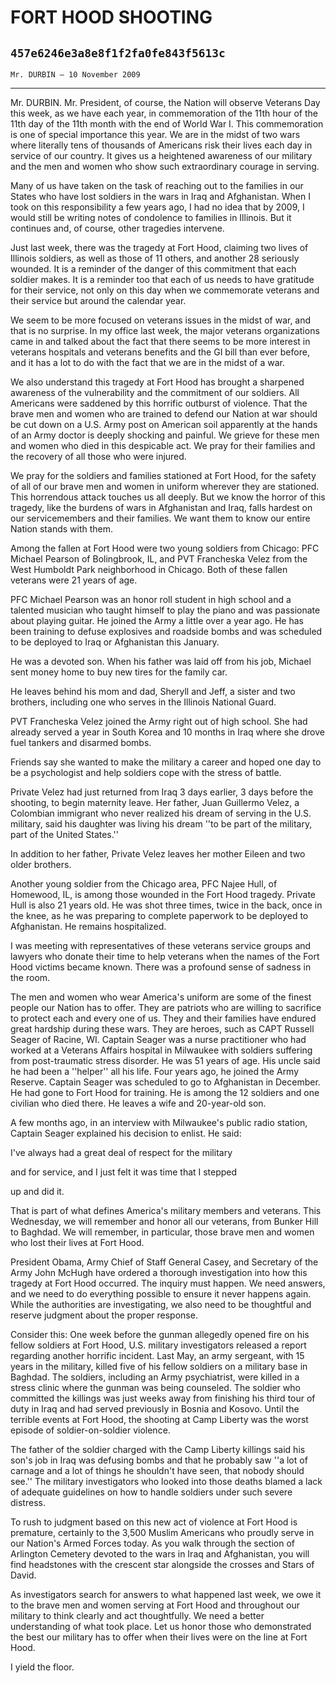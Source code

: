 # FORT HOOD SHOOTING
## `457e6246e3a8e8f1f2fa0fe843f5613c`
`Mr. DURBIN — 10 November 2009`

---


Mr. DURBIN. Mr. President, of course, the Nation will observe 
Veterans Day this week, as we have each year, in commemoration of the 
11th hour of the 11th day of the 11th month with the end of World War 
I. This commemoration is one of special importance this year. We are in 
the midst of two wars where literally tens of thousands of Americans 
risk their lives each day in service of our country. It gives us a 
heightened awareness of our military and the men and women who show 
such extraordinary courage in serving.

Many of us have taken on the task of reaching out to the families in 
our States who have lost soldiers in the wars in Iraq and Afghanistan. 
When I took on this responsibility a few years ago, I had no idea that 
by 2009, I would still be writing notes of condolence to families in 
Illinois. But it continues and, of course, other tragedies intervene.

Just last week, there was the tragedy at Fort Hood, claiming two 
lives of Illinois soldiers, as well as those of 11 others, and another 
28 seriously wounded. It is a reminder of the danger of this commitment 
that each soldier makes. It is a reminder too that each of us needs to 
have gratitude for their service, not only on this day when we 
commemorate veterans and their service but around the calendar year.

We seem to be more focused on veterans issues in the midst of war, 
and that is no surprise. In my office last week, the major veterans 
organizations came in and talked about the fact that there seems to be 
more interest in veterans hospitals and veterans benefits and the GI 
bill than ever before, and it has a lot to do with the fact that we are 
in the midst of a war.

We also understand this tragedy at Fort Hood has brought a sharpened 
awareness of the vulnerability and the commitment of our soldiers. All 
Americans were saddened by this horrific outburst of violence. That the 
brave men and women who are trained to defend our Nation at war should 
be cut down on a U.S. Army post on American soil apparently at the 
hands of an Army doctor is deeply shocking and painful. We grieve for 
these men and women who died in this despicable act. We pray for their 
families and the recovery of all those who were injured.

We pray for the soldiers and families stationed at Fort Hood, for the 
safety of all of our brave men and women in uniform wherever they are 
stationed. This horrendous attack touches us all deeply. But we know 
the horror of this tragedy, like the burdens of wars in Afghanistan and 
Iraq, falls hardest on our servicemembers and their families. We want 
them to know our entire Nation stands with them.

Among the fallen at Fort Hood were two young soldiers from Chicago: 
PFC Michael Pearson of Bolingbrook, IL, and PVT Francheska Velez from 
the West Humboldt Park neighborhood in Chicago. Both of these fallen 
veterans were 21 years of age.

PFC Michael Pearson was an honor roll student in high school and a 
talented musician who taught himself to play the piano and was 
passionate about playing guitar. He joined the Army a little over a 
year ago. He has been training to defuse explosives and roadside bombs 
and was scheduled to be deployed to Iraq or Afghanistan this January.

He was a devoted son. When his father was laid off from his job, 
Michael sent money home to buy new tires for the family car.

He leaves behind his mom and dad, Sheryll and Jeff, a sister and two 
brothers, including one who serves in the Illinois National Guard.

PVT Francheska Velez joined the Army right out of high school. She 
had already served a year in South Korea and 10 months in Iraq where 
she drove fuel tankers and disarmed bombs.



Friends say she wanted to make the military a career and hoped one 
day to be a psychologist and help soldiers cope with the stress of 
battle.

Private Velez had just returned from Iraq 3 days earlier, 3 days 
before the shooting, to begin maternity leave. Her father, Juan 
Guillermo Velez, a Colombian immigrant who never realized his dream of 
serving in the U.S. military, said his daughter was living his dream 
''to be part of the military, part of the United States.''

In addition to her father, Private Velez leaves her mother Eileen and 
two older brothers.

Another young soldier from the Chicago area, PFC Najee Hull, of 
Homewood, IL, is among those wounded in the Fort Hood tragedy. Private 
Hull is also 21 years old. He was shot three times, twice in the back, 
once in the knee, as he was preparing to complete paperwork to be 
deployed to Afghanistan. He remains hospitalized.

I was meeting with representatives of these veterans service groups 
and lawyers who donate their time to help veterans when the names of 
the Fort Hood victims became known. There was a profound sense of 
sadness in the room.

The men and women who wear America's uniform are some of the finest 
people our Nation has to offer. They are patriots who are willing to 
sacrifice to protect each and every one of us. They and their families 
have endured great hardship during these wars. They are heroes, such as 
CAPT Russell Seager of Racine, WI. Captain Seager was a nurse 
practitioner who had worked at a Veterans Affairs hospital in Milwaukee 
with soldiers suffering from post-traumatic stress disorder. He was 51 
years of age. His uncle said he had been a ''helper'' all his life. 
Four years ago, he joined the Army Reserve. Captain Seager was 
scheduled to go to Afghanistan in December. He had gone to Fort Hood 
for training. He is among the 12 soldiers and one civilian who died 
there. He leaves a wife and 20-year-old son.

A few months ago, in an interview with Milwaukee's public radio 
station, Captain Seager explained his decision to enlist. He said:




 I've always had a great deal of respect for the military 


 and for service, and I just felt it was time that I stepped 


 up and did it.


That is part of what defines America's military members and veterans. 
This Wednesday, we will remember and honor all our veterans, from 
Bunker Hill to Baghdad. We will remember, in particular, those brave 
men and women who lost their lives at Fort Hood.

President Obama, Army Chief of Staff General Casey, and Secretary of 
the Army John McHugh have ordered a thorough investigation into how 
this tragedy at Fort Hood occurred. The inquiry must happen. We need 
answers, and we need to do everything possible to ensure it never 
happens again. While the authorities are investigating, we also need to 
be thoughtful and reserve judgment about the proper response.

Consider this: One week before the gunman allegedly opened fire on 
his fellow soldiers at Fort Hood, U.S. military investigators released 
a report regarding another horrific incident. Last May, an army 
sergeant, with 15 years in the military, killed five of his fellow 
soldiers on a military base in Baghdad. The soldiers, including an Army 
psychiatrist, were killed in a stress clinic where the gunman was being 
counseled. The soldier who committed the killings was just weeks away 
from finishing his third tour of duty in Iraq and had served previously 
in Bosnia and Kosovo. Until the terrible events at Fort Hood, the 
shooting at Camp Liberty was the worst episode of soldier-on-soldier 
violence.

The father of the soldier charged with the Camp Liberty killings said 
his son's job in Iraq was defusing bombs and that he probably saw ''a 
lot of carnage and a lot of things he shouldn't have seen, that nobody 
should see.'' The military investigators who looked into those deaths 
blamed a lack of adequate guidelines on how to handle soldiers under 
such severe distress.

To rush to judgment based on this new act of violence at Fort Hood is 
premature, certainly to the 3,500 Muslim Americans who proudly serve in 
our Nation's Armed Forces today. As you walk through the section of 
Arlington Cemetery devoted to the wars in Iraq and Afghanistan, you 
will find headstones with the crescent star alongside the crosses and 
Stars of David.

As investigators search for answers to what happened last week, we 
owe it to the brave men and women serving at Fort Hood and throughout 
our military to think clearly and act thoughtfully. We need a better 
understanding of what took place. Let us honor those who demonstrated 
the best our military has to offer when their lives were on the line at 
Fort Hood.

I yield the floor.